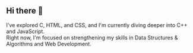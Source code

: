 ## Hi there 👋
I've explored C, HTML, and CSS, and I'm currently diving deeper into C++ and JavaScript.  
Right now, I'm focused on strengthening my skills in Data Structures & Algorithms and Web Development.
<!--
**smadhavan1/smadhavan1** is a ✨ _special_ ✨ repository because its `README.md` (this file) appears on your GitHub profile.

Here are some ideas to get you started:

- 👯 I’m looking to collaborate on ...
- 🤔 I’m looking for help with ...
- 💬 Ask me about ...
- 📫 How to reach me: ...
- ⚡ Fun fact: ...
-->
